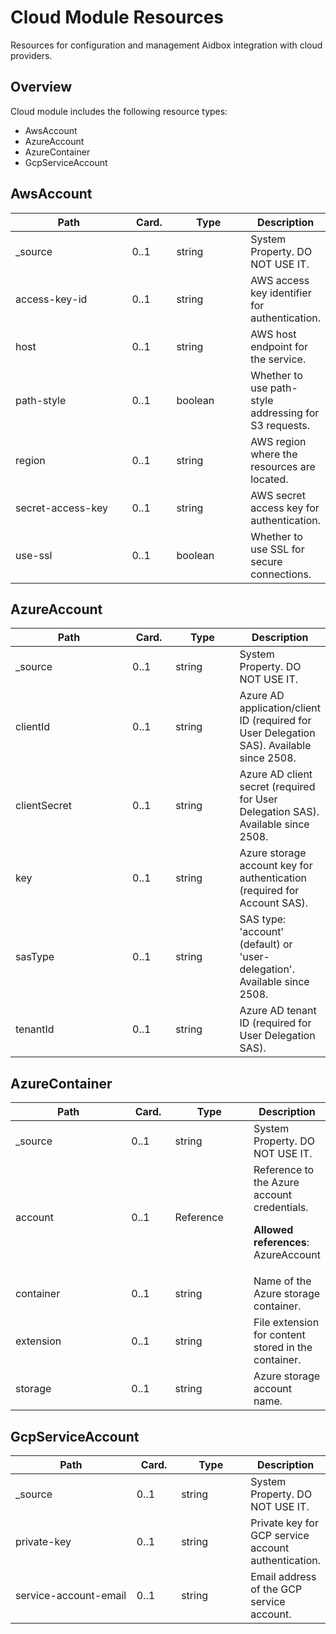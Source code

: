 # Cloud Module Resources

Resources for configuration and management Aidbox integration with cloud providers.

 ## Overview

Cloud module includes the following resource types:

- AwsAccount
- AzureAccount
- AzureContainer
- GcpServiceAccount

## AwsAccount

<table>
<thead>
<tr>
<th width="290">Path</th>
<th width="70">Card.</th>
<th width="150">Type</th>
<th>Description</th>
</tr>
</thead>
<tbody>
<tr><td width="290">_source</td><td width="70">0..1</td><td width="150">string</td><td>System Property. DO NOT USE IT.</td></tr>
<tr><td width="290">access-key-id</td><td width="70">0..1</td><td width="150">string</td><td>AWS access key identifier for authentication.</td></tr>
<tr><td width="290">host</td><td width="70">0..1</td><td width="150">string</td><td>AWS host endpoint for the service.</td></tr>
<tr><td width="290">path-style</td><td width="70">0..1</td><td width="150">boolean</td><td>Whether to use path-style addressing for S3 requests.</td></tr>
<tr><td width="290">region</td><td width="70">0..1</td><td width="150">string</td><td>AWS region where the resources are located.</td></tr>
<tr><td width="290">secret-access-key</td><td width="70">0..1</td><td width="150">string</td><td>AWS secret access key for authentication.</td></tr>
<tr><td width="290">use-ssl</td><td width="70">0..1</td><td width="150">boolean</td><td>Whether to use SSL for secure connections.</td></tr></tbody>
</table>


## AzureAccount

<table>
<thead>
<tr>
<th width="290">Path</th>
<th width="70">Card.</th>
<th width="150">Type</th>
<th>Description</th>
</tr>
</thead>
<tbody>
<tr><td width="290">_source</td><td width="70">0..1</td><td width="150">string</td><td>System Property. DO NOT USE IT.</td></tr>
<tr><td width="290">clientId</td><td width="70">0..1</td><td width="150">string</td><td>Azure AD application/client ID (required for User Delegation SAS). Available since 2508.</td></tr>
<tr><td width="290">clientSecret</td><td width="70">0..1</td><td width="150">string</td><td>Azure AD client secret (required for User Delegation SAS). Available since 2508.</td></tr>
<tr><td width="290">key</td><td width="70">0..1</td><td width="150">string</td><td>Azure storage account key for authentication (required for Account SAS).</td></tr>
<tr><td width="290">sasType</td><td width="70">0..1</td><td width="150">string</td><td>SAS type: 'account' (default) or 'user-delegation'. Available since 2508.</td></tr>
<tr><td width="290">tenantId</td><td width="70">0..1</td><td width="150">string</td><td>Azure AD tenant ID (required for User Delegation SAS).</td></tr></tbody>
</table>


## AzureContainer

<table>
<thead>
<tr>
<th width="290">Path</th>
<th width="70">Card.</th>
<th width="150">Type</th>
<th>Description</th>
</tr>
</thead>
<tbody>
<tr><td width="290">_source</td><td width="70">0..1</td><td width="150">string</td><td>System Property. DO NOT USE IT.</td></tr>
<tr><td width="290">account</td><td width="70">0..1</td><td width="150">Reference</td><td>Reference to the Azure account credentials. 

<strong>Allowed references</strong>: AzureAccount</td></tr>
<tr><td width="290">container</td><td width="70">0..1</td><td width="150">string</td><td>Name of the Azure storage container.</td></tr>
<tr><td width="290">extension</td><td width="70">0..1</td><td width="150">string</td><td>File extension for content stored in the container.</td></tr>
<tr><td width="290">storage</td><td width="70">0..1</td><td width="150">string</td><td>Azure storage account name.</td></tr></tbody>
</table>


## GcpServiceAccount

<table>
<thead>
<tr>
<th width="290">Path</th>
<th width="70">Card.</th>
<th width="150">Type</th>
<th>Description</th>
</tr>
</thead>
<tbody>
<tr><td width="290">_source</td><td width="70">0..1</td><td width="150">string</td><td>System Property. DO NOT USE IT.</td></tr>
<tr><td width="290">private-key</td><td width="70">0..1</td><td width="150">string</td><td>Private key for GCP service account authentication.</td></tr>
<tr><td width="290">service-account-email</td><td width="70">0..1</td><td width="150">string</td><td>Email address of the GCP service account.</td></tr></tbody>
</table>

